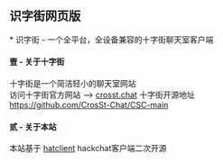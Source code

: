 ## 识字街网页版
\* 识字街 - 一个全平台，全设备兼容的十字街聊天室客户端
#### 壹 - 关于十字街
十字街是一个简洁轻小的聊天室网站 <br>
访问十字街官方网站 --> [crosst.chat](https://crosst.chat)
十字街开源地址 https://github.com/CrosSt-Chat/CSC-main
#### 贰 - 关于本站
本站基于 [hatclient](https://github.com/HatCrew/HatClient) hackchat客户端二次开源
